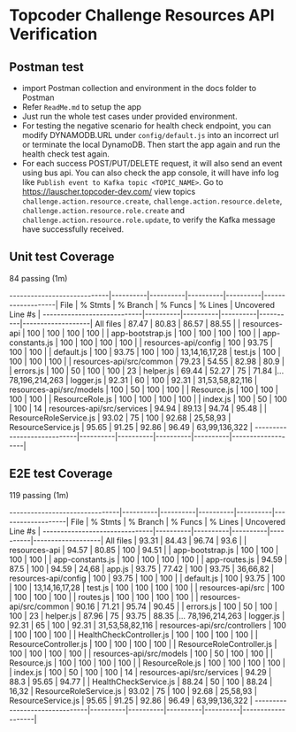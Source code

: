 # Topcoder Challenge Resources API Verification

## Postman test
- import Postman collection and environment in the docs folder to Postman
- Refer `ReadMe.md` to setup the app
- Just run the whole test cases under provided environment.
- For testing the negative scenario for health check endpoint, you can modify DYNAMODB.URL under `config/default.js` into an incorrect url or terminate the local DynamoDB. Then start the app again and run the health check test again.
- For each success POST/PUT/DELETE request, it will also send an event using bus api. You can also check the app console, it will have info log like `Publish event to Kafka topic <TOPIC_NAME>`. Go to https://lauscher.topcoder-dev.com/ view topics `challenge.action.resource.create`, `challenge.action.resource.delete`, `challenge.action.resource.role.create` and `challenge.action.resource.role.update`, to verify the Kafka message have successfully received.

## Unit test Coverage

  84 passing (1m)

----------------------------|----------|----------|----------|----------|-------------------|
File                        |  % Stmts | % Branch |  % Funcs |  % Lines | Uncovered Line #s |
----------------------------|----------|----------|----------|----------|-------------------|
All files                   |    87.47 |    80.83 |    86.57 |    88.55 |                   |
 resources-api              |      100 |      100 |      100 |      100 |                   |
  app-bootstrap.js          |      100 |      100 |      100 |      100 |                   |
  app-constants.js          |      100 |      100 |      100 |      100 |                   |
 resources-api/config       |      100 |    93.75 |      100 |      100 |                   |
  default.js                |      100 |    93.75 |      100 |      100 |    13,14,16,17,28 |
  test.js                   |      100 |      100 |      100 |      100 |                   |
 resources-api/src/common   |    79.23 |    54.55 |    82.98 |     80.9 |                   |
  errors.js                 |      100 |       50 |      100 |      100 |                23 |
  helper.js                 |    69.44 |    52.27 |       75 |    71.84 |... 78,196,214,263 |
  logger.js                 |    92.31 |       60 |      100 |    92.31 |   31,53,58,82,116 |
 resources-api/src/models   |      100 |       50 |      100 |      100 |                   |
  Resource.js               |      100 |      100 |      100 |      100 |                   |
  ResourceRole.js           |      100 |      100 |      100 |      100 |                   |
  index.js                  |      100 |       50 |      100 |      100 |                14 |
 resources-api/src/services |    94.94 |    89.13 |    94.74 |    95.48 |                   |
  ResourceRoleService.js    |    93.02 |       75 |      100 |    92.68 |          25,58,93 |
  ResourceService.js        |    95.65 |    91.25 |    92.86 |    96.49 |     63,99,136,322 |
----------------------------|----------|----------|----------|----------|-------------------|


## E2E test Coverage

  119 passing (1m)

-------------------------------|----------|----------|----------|----------|-------------------|
File                           |  % Stmts | % Branch |  % Funcs |  % Lines | Uncovered Line #s |
-------------------------------|----------|----------|----------|----------|-------------------|
All files                      |    93.31 |    84.43 |    96.74 |     93.6 |                   |
 resources-api                 |    94.57 |    80.85 |      100 |    94.51 |                   |
  app-bootstrap.js             |      100 |      100 |      100 |      100 |                   |
  app-constants.js             |      100 |      100 |      100 |      100 |                   |
  app-routes.js                |    94.59 |     87.5 |      100 |    94.59 |             24,68 |
  app.js                       |    93.75 |    77.42 |      100 |    93.75 |          36,66,82 |
 resources-api/config          |      100 |    93.75 |      100 |      100 |                   |
  default.js                   |      100 |    93.75 |      100 |      100 |    13,14,16,17,28 |
  test.js                      |      100 |      100 |      100 |      100 |                   |
 resources-api/src             |      100 |      100 |      100 |      100 |                   |
  routes.js                    |      100 |      100 |      100 |      100 |                   |
 resources-api/src/common      |    90.16 |    71.21 |    95.74 |    90.45 |                   |
  errors.js                    |      100 |       50 |      100 |      100 |                23 |
  helper.js                    |    87.96 |       75 |    93.75 |    88.35 |... 78,196,214,263 |
  logger.js                    |    92.31 |       65 |      100 |    92.31 |   31,53,58,82,116 |
 resources-api/src/controllers |      100 |      100 |      100 |      100 |                   |
  HealthCheckController.js     |      100 |      100 |      100 |      100 |                   |
  ResourceController.js        |      100 |      100 |      100 |      100 |                   |
  ResourceRoleController.js    |      100 |      100 |      100 |      100 |                   |
 resources-api/src/models      |      100 |       50 |      100 |      100 |                   |
  Resource.js                  |      100 |      100 |      100 |      100 |                   |
  ResourceRole.js              |      100 |      100 |      100 |      100 |                   |
  index.js                     |      100 |       50 |      100 |      100 |                14 |
 resources-api/src/services    |    94.29 |     88.3 |    95.65 |    94.77 |                   |
  HealthCheckService.js        |    88.24 |       50 |      100 |    88.24 |             16,32 |
  ResourceRoleService.js       |    93.02 |       75 |      100 |    92.68 |          25,58,93 |
  ResourceService.js           |    95.65 |    91.25 |    92.86 |    96.49 |     63,99,136,322 |
-------------------------------|----------|----------|----------|----------|-------------------|
